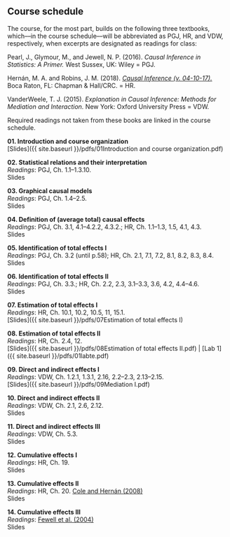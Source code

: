 
## Course schedule

The course, for the most part, builds on the following three textbooks, which––in the course schedule––will be abbreviated as PGJ, HR, and VDW, respectively, when excerpts are designated as readings for class:

Pearl, J., Glymour, M., and Jewell, N. P. (2016). *Causal Inference in Statistics: A Primer.* West Sussex, UK: Wiley = PGJ.

Hernán, M. A. and Robins, J. M. (2018). [*Causal Inference (v. 04-10-17).*]( http://www.hsph.harvard.edu/miguel-hernan/causal-inference-book/) Boca Raton, FL: Chapman & Hall/CRC. = HR.

VanderWeele, T. J. (2015). *Explanation in Causal Inference: Methods for Mediation and Interaction.* New York: Oxford University Press = VDW.

Required readings not taken from these books are linked in the course schedule.

**01. Introduction and course organization**  
[Slides]({{ site.baseurl }}/pdfs/01Introduction and course organization.pdf)

**02. Statistical relations and their interpretation**  
*Readings*: PGJ, Ch. 1.1–1.3.10.  
Slides

**03. Graphical causal models**  
*Readings*: PGJ, Ch. 1.4–2.5.  
Slides

**04. Definition of (average total) causal effects**  
*Readings*: PGJ, Ch. 3.1, 4.1–4.2.2, 4.3.2.; HR, Ch. 1.1–1.3, 1.5, 4.1, 4.3.  
Slides

**05. Identification of total effects I**  
*Readings*: PGJ, Ch. 3.2 (until p.58); HR, Ch. 2.1, 7.1, 7.2, 8.1, 8.2, 8.3, 8.4.  
Slides

**06. Identification of total effects II**  
*Readings*: PGJ, Ch. 3.3.; HR, Ch. 2.2, 2.3, 3.1–3.3, 3.6, 4.2, 4.4–4.6.  
Slides

**07. Estimation of total effects I**  
*Readings*: HR, Ch. 10.1, 10.2, 10.5, 11, 15.1.  
[Slides]({{ site.baseurl }}/pdfs/07Estimation of total effects I)

**08. Estimation of total effects II**  
*Readings*: HR, Ch. 2.4, 12.  
[Slides]({{ site.baseurl }}/pdfs/08Estimation of total effects II.pdf) | 
[Lab 1]({{ site.baseurl }}/pdfs/01labte.pdf)

**09. Direct and indirect effects I**  
*Readings*: VDW, Ch. 1.2.1, 1.3.1, 2.16, 2.2–2.3, 2.13–2.15.  
[Slides]({{ site.baseurl }}/pdfs/09Mediation I.pdf)

**10. Direct and indirect effects II**  
*Readings*: VDW, Ch. 2.1, 2.6, 2.12.  
Slides

**11. Direct and indirect effects III**  
*Readings*: VDW, Ch. 5.3.  
Slides

**12. Cumulative effects I**  
*Readings*: HR, Ch. 19.  
Slides

**13. Cumulative effects II**  
*Readings*: HR, Ch. 20. [Cole and Hernán (2008)](https://doi.org/10.1093/aje/kwn164)  
Slides

**14. Cumulative effects III**  
*Readings*: [Fewell et al. (2004)](http://www.stata-journal.com/sjpdf.html?articlenum=st0075)  
Slides
